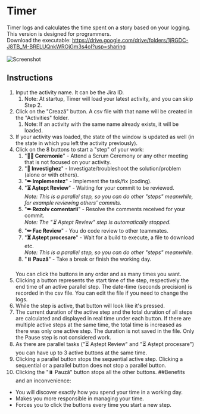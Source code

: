 # Timer

Timer logs and calculates the time spent on a story based on your logging. This version is designed for programmers.
<br>
Download the executable: https://drive.google.com/drive/folders/1jRGDC-J8TB_M-BRELUQnkWROjGm3s4oI?usp=sharing
<br><br>
![Screenshot](https://github.com/AndreiVaida/Timer/blob/Programming/Resources/Screenshot%2023-02-05%134158.png?raw=true "Screenshot")
## Instructions
1. Input the activity name. It can be the Jira ID.
   1. Note: At startup, Timer will load your latest activity, and you can skip Step 2.
2. Click on the "Crează" button. A csv file with that name will be created in the "Activities" folder.
   1. Note: If an activity with the same name already exists, it will be loaded.
3. If your activity was loaded, the state of the window is updated as well (in the state in which you left the activity previously).
4. Click on the 8 buttons to start a "step" of your work:
   1. "**👨‍🎓 Ceremonie**" - Attend a Scrum Ceremony or any other meeting that is not focused on your activity.
   2. "**🤔 Investighez**" - Investigate/troubleshoot the solution/problem (alone or with others).
   3. "**✏ Implementez**" - Implement the task/fix (coding).
   4. "**⏳ Aștept Review**" - Waiting for your commit to be reviewed. <br>_Note: This is a parallel step, so you can do other "steps" meanwhile, for example reviewing others' commits._
   5. "**✏ Rezolv comentarii**" - Resolve the comments received for your commit. <br>_Note: The "⏳ Aștept Review" step is automatically stopped._
   6. "**✏ Fac Review**" - You do code review to other teammates.
   7. "**⏳ Aștept procesare**" - Wait for a build to execute, a file to download etc.  <br>_Note: This is a parallel step, so you can do other "steps" meanwhile._
   8. "**⏸️ Pauză**" - Take a break or finish the working day.
   <br>
   You can click the buttons in any order and as many times you want.
5. Clicking a button represents the start time of the step, respectively the end time of an active parallel step. The date-time (seconds precision) is recorded in the csv file. You can edit the file if you need to change the logs.
6. While the step is active, that button will look like it's pressed.
7. The current duration of the active step and the total duration of all steps are calculated and displayed in real time under each button. If there are multiple active steps at the same time, the total time is increased as there was only one active step.
The duration is not saved in the file. Only the Pause step is not considered work.
8. As there are parallel tasks ("⏳ Aștept Review" and "⏳ Aștept procesare") you can have up to 3 active buttons at the same time.
9. Clicking a parallel button stops the sequential active step. Clicking a sequential or a parallel button does not stop a parallel button.
10. Clicking the "⏸️ Pauză" button stops all the other buttons.
##Benefits and an inconvenience:
- You will discover exactly how you spend your time in a working day.
- Makes you more responsible in managing your time.
- Forces you to click the buttons every time you start a new step.